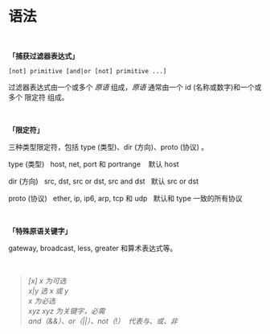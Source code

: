 # 语法

<br/>

**「捕获过滤器表达式」**

```
[not] primitive [and|or [not] primitive ...]
```

过滤器表达式由一个或多个 _原语_ 组成，_原语_ 通常由一个 id (名称或数字)和一个或多个 限定符 组成。

<br/>

**「限定符」**

三种类型限定符，包括 type (类型)、dir (方向)、proto (协议) 。

type (类型)   host, net, port 和 portrange    默认 host

dir (方向)   src, dst, src or dst, src and dst   默认 src or dst

proto (协议)   ether, ip, ip6, arp, tcp 和 udp   默认和 type 一致的所有协议

<br/>

**「**特殊原语关键字**」**

gateway, broadcast, less, greater 和算术表达式等。

<br/>

> _[x]	x 为可选_  
> _x|y	选 x 或 y_  
> _<x>	x 为必选_  
> _xyz	xyz 为关键字，必需_  
> _and（&&）、or（||）、not（!）  代表与、或、非_



